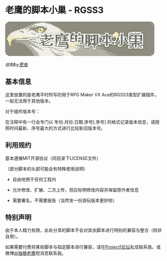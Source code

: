 # 老鹰的脚本小巢 - RGSS3

![](logo.png)

*绘制by[葱兔](http://onira.lofter.com/)*

## 基本信息

这里放置的是老鹰平时所写的用于RPG Maker VX Ace的RGSS3类型扩展插件，一般无法用于其他版本。

对于插件版本号：

在注释中有一行会专门以 年份.月份.日期.序号[.序号] 的格式记录版本信息，请按照时间最新、序号最大的方式进行比较新旧版本号。

## 利用规约

基本遵循MIT开源协议（同目录下LICENSE文件）

（部分脚本的头部可能会有特殊使用说明）

- 自由地用于任何工程内

- 允许修改、扩展、二次上传，但应标明修改内容并保留原作者信息

- 需要署名，不需要报告（当然发一份游玩版本更好啦）

## 特别声明

由于本人精力有限，此处分享的脚本不会对其余脚本进行特别的兼容与整合（除非自用）。

如果需要付费将某些脚本与指定脚本进行兼容，请在[Project1论坛](https://rpg.blue/home.php?mod=space&uid=287268)私信联系我，或微博[@独眼老鹰](https://www.weibo.com/oneeyedeagle)短消息联系我。
